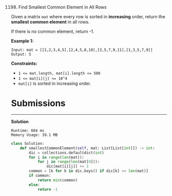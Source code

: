 1198. Find Smallest Common Element in All Rows

Given a matrix `mat` where every row is sorted in **increasing** order, return the **smallest common element** in all rows.

If there is no common element, return -1.

 

**Example 1:**
```
Input: mat = [[1,2,3,4,5],[2,4,5,8,10],[3,5,7,9,11],[1,3,5,7,9]]
Output: 5
```

**Constraints:**

* `1 <= mat.length, mat[i].length <= 500`
* `1 <= mat[i][j] <= 10^4`
* `mat[i]` is sorted in increasing order.

# Submissions
---
**Solution**
```
Runtime: 604 ms
Memory Usage: 39.1 MB
```
```python
class Solution:
    def smallestCommonElement(self, mat: List[List[int]]) -> int:
        dic = collections.defaultdict(int)
        for i in range(len(mat)):
            for j in range(len(mat[0])):
                dic[mat[i][j]] += 1
        common = [k for k in dic.keys() if dic[k] >= len(mat)]
        if common:
            return min(common)
        else:
            return -1
```

